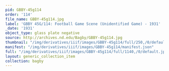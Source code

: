 ```yaml
---
pid: GBBY-45g114
order: '114'
file_name: GBBY-45g114.jpg
label: 'GBBY 45G/114: Football Game Scene (Unidentified Game) - 1931'
_date: '1931'
object_type: glass plate negative
source: http://archives.nd.edu/Bagby/GBBY-45g114.jpg
thumbnail: "/img/derivatives/iiif/images/GBBY-45g114/full/250,/0/default.jpg"
manifest: "/img/derivatives/iiif/images/GBBY-45g114/manifest.json"
full: "/img/derivatives/iiif/images/GBBY-45g114/full/1140,/0/default.jpg"
layout: generic_collection_item
collection: bagby
---
```

